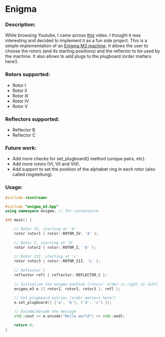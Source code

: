 # Enigma

### Description:
While browsing Youtube, I came across [this](https://www.youtube.com/watch?v=G2_Q9FoD-oQ) video. I thought it was interesting and decided to implement it as a fun side project. This is a simple implementation of an [Enigma M3 machine](https://en.wikipedia.org/wiki/Enigma_machine). It allows the user to choose the rotors (and its starting positions) and the reflector to be used by the machine. It also allows to add plugs to the plugboard (order matters here!).

### Rotors supported:
- Rotor I
- Rotor II
- Rotor III
- Rotor IV
- Rotor V

### Reflectors supported:
- Reflector B
- Reflector C

### Future work:
- Add more checks for set_plugboard() method (unique pairs, etc).
- Add more rotors (VI, VII and VIII).
- Add support to set the position of the alphabet ring in each rotor (also called ringstellung).

### Usage:
```cpp
#include <iostream>

#include "enigma_m3.hpp"
using namespace enigma; // for convenience

int main() {

    // Rotor IV, starting at 'A'
    rotor rotor1 { rotor::ROTOR_IV, 'A' };
    
    // Rotor I, starting at 'Q'
    rotor rotor2 { rotor::ROTOR_I, 'Q' };
    
    // Rotor III, starting at 'L'
    rotor rotor3 { rotor::ROTOR_III, 'L' };
    
    // Reflector C
    reflector refl { reflector::REFLECTOR_C };
    
    // Initialize the enigma machine (rotors' order is right to left)
    enigma_m3 e {{ rotor1, rotor2, rotor3 }, refl };
    
    // Set plugboard entries (order matters here!)
    e.set_plugboard({ {'a', 'b'}, {'d', 'c'} });

    // Encode/decode the message    
    std::cout << e.encode("Hello world") << std::endl;

    return 0;
}
```
